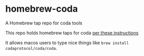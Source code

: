 # homebrew-coda

A Homebrew tap repo for coda tools

This repo holds homebrew taps for coda [per these instructions](https://docs.brew.sh/How-to-Create-and-Maintain-a-Tap)

It allows macos users to type nice things like `brew install codaprotocol/coda/coda`.
